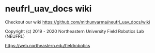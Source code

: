 # neufrl_uav_docs wiki
Checkout our wiki https://github.com/mithunvarma/neufrl_uav_docs/wiki



Copyright (c) 2019 - 2020 Northeastern University Field Robotics Lab (NEUFRL)

https://web.northeastern.edu/fieldrobotics
